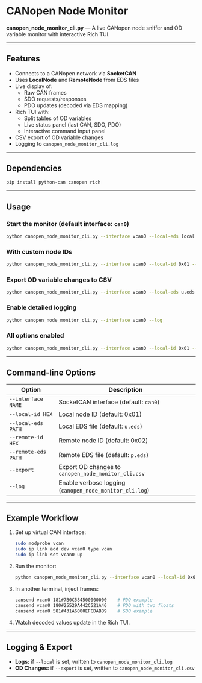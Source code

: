 # CANopen Node Monitor

**canopen_node_monitor_cli.py** — A live CANopen node sniffer and OD variable monitor with interactive Rich TUI.

---

## Features

- Connects to a CANopen network via **SocketCAN**
- Uses **LocalNode** and **RemoteNode** from EDS files
- Live display of:
  - Raw CAN frames
  - SDO requests/responses
  - PDO updates (decoded via EDS mapping)
- Rich TUI with:
  - Split tables of OD variables
  - Live status panel (last CAN, SDO, PDO)
  - Interactive command input panel
- CSV export of OD variable changes
- Logging to `canopen_node_monitor_cli.log`

---

## Dependencies

```bash
pip install python-can canopen rich
```

---

## Usage

### Start the monitor (default interface: `can0`)
```bash
python canopen_node_monitor_cli.py --interface vcan0 --local-eds local.eds --remote-eds remote.eds
```

### With custom node IDs
```bash
python canopen_node_monitor_cli.py --interface vcan0 --local-id 0x01 --remote-id 0x02
```

### Export OD variable changes to CSV
```bash
python canopen_node_monitor_cli.py --interface vcan0 --local-eds u.eds --remote-eds p.eds --export
```

### Enable detailed logging
```bash
python canopen_node_monitor_cli.py --interface vcan0 --log
```

### All options enabled
```bash
python canopen_node_monitor_cli.py --interface vcan0 --local-id 0x01 --local-eds local.eds --remote-id 0x01 --remote-eds remote.eds --log --export
```

---

## Command-line Options

| Option              | Description |
|---------------------|-------------|
| `--interface NAME`  | SocketCAN interface (default: `can0`) |
| `--local-id HEX`    | Local node ID (default: 0x01) |
| `--local-eds PATH`  | Local EDS file (default: `u.eds`) |
| `--remote-id HEX`   | Remote node ID (default: 0x02) |
| `--remote-eds PATH` | Remote EDS file (default: `p.eds`) |
| `--export`          | Export OD changes to `canopen_node_monitor_cli.csv` |
| `--log`             | Enable verbose logging (`canopen_node_monitor_cli.log`) |

---

## Example Workflow

1. Set up virtual CAN interface:
   ```bash
   sudo modprobe vcan
   sudo ip link add dev vcan0 type vcan
   sudo ip link set vcan0 up
   ```

2. Run the monitor:
   ```bash
   python canopen_node_monitor_cli.py --interface vcan0 --local-id 0x01 --local-eds ../eds_files/sample_device_tpdo.eds --remote-id 0x01 --remote-eds ../eds_files/sample_device_rpdo.eds --log
   ```

3. In another terminal, inject frames:
   ```bash
   cansend vcan0 181#7B0C584500000000    # PDO example
   cansend vcan0 180#25529A442C521A46    # PDO with two floats
   cansend vcan0 581#431A6000EFCDAB89    # SDO example
   ```

4. Watch decoded values update in the Rich TUI.

---

## Logging & Export

- **Logs:** if `--local` is set, written to `canopen_node_monitor_cli.log`
- **OD Changes:** if `--export` is set, written to `canopen_node_monitor_cli.csv`

---